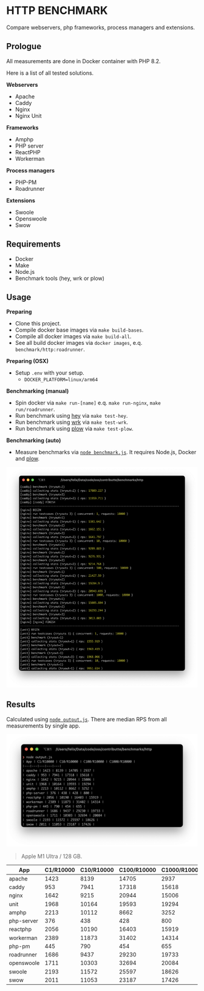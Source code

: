 # HTTP BENCHMARK

Compare webservers, php frameworks, process managers and extensions.

## Prologue

All measurements are done in Docker container with PHP 8.2.

Here is a list of all tested solutions.

**Webservers**

- Apache
- Caddy
- Nginx
- Nginx Unit

**Frameworks**

- Amphp
- PHP server
- ReactPHP
- Workerman

**Process managers**

- PHP-PM
- Roadrunner

**Extensions**

- Swoole
- Openswoole
- Swow

## Requirements

- Docker
- Make
- Node.js
- Benchmark tools (hey, wrk or plow)

## Usage

**Preparing**

- Clone this project.
- Compile docker base images via `make build-bases`.
- Compile all docker images via `make build-all`.
- See all build docker images via `docker images`, e.q. `benchmark/http:roadrunner`.

**Preparing (OSX)**

- Setup `.env` with your setup.
  - `DOCKER_PLATFORM=linux/arm64`

**Benchmarking (manual)**

- Spin docker via `make run-[name]` e.q. `make run-nginx`, `make run/roadrunner`.
- Run benchmark using [hey](https://github.com/rakyll/hey) via `make test-hey`.
- Run benchmark using [wrk](https://github.com/wg/wrk) via `make test-wrk`.
- Run benchmark using [plow](https://github.com/six-ddc/plow) via `make test-plow`.

**Benchmarking (auto)**

- Measure benchmarks via [`node benchmark.js`](benchmark.js). It requires Node.js, Docker and [plow](https://github.com/six-ddc/plow).

![](.docs/benchmark1.png)

## Results

Calculated using [`node output.js`](output.js). There are median RPS from all measurements by single app.

![](.docs/output1.png)

> Apple M1 Ultra / 128 GB.

| App | C1/R10000 | C10/R10000 | C100/R10000 | C1000/R10000 |
|---|---|---|---|---|
| apache | 1423 | 8139 | 14705 | 2937 |
| caddy | 953 | 7941 | 17318 | 15618 |
| nginx | 1642 | 9215 | 20944 | 15006 |
| unit | 1968 | 10164 | 19593 | 19294 |
| amphp | 2213 | 10112 | 8662 | 3252 |
| php-server | 376 | 438 | 428 | 800 |
| reactphp | 2056 | 10190 | 16403 | 15919 |
| workerman | 2389 | 11873 | 31402 | 14314 |
| php-pm | 445 | 790 | 454 | 655 |
| roadrunner | 1686 | 9437 | 29230 | 19733 |
| openswoole | 1711 | 10303 | 32694 | 20084 |
| swoole | 2193 | 11572 | 25597 | 18626 |
| swow | 2011 | 11053 | 23187 | 17426 |
